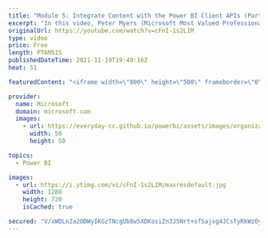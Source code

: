 ```yaml
---
title: "Module 5: Integrate Content with the Power BI Client APIs (Part 1/ 2)| Power BI Developer in a Day"
excerpt: "In this video, Peter Myers (Microsoft Most Valued Professional, and course developer) and Amit Shuster (Product manager) describe how to use the Power BI Client APIs to enhance the application experience. It is video 13 of 21.  The Power BI Developer in a Day online course empowers you as an app developer"
originalUrl: https://youtube.com/watch?v=cFnI-1s2LIM
type: video
price: Free
length: PT6M51S
publishedDateTime: 2021-11-19T19:49:16Z
heat: 51

featuredContent: "<iframe width=\"800\" height=\"500\" frameborder=\"0\" src=\"https://www.youtube.com/embed/cFnI-1s2LIM\" allow=\"accelerometer; autoplay; encrypted-media; gyroscope; picture-in-picture\" allowfullscreen></iframe>"

provider:
  name: Microsoft
  domain: microsoft.com
  images:
    - url: https://everyday-cc.github.io/powerbi/assets/images/organizations/microsoft.com-50x50.jpg
      width: 50
      height: 50

topics:
  - Power BI

images:
  - url: https://i.ytimg.com/vi/cFnI-1s2LIM/maxresdefault.jpg
    width: 1280
    height: 720
    isCached: true

secured: "V/xWDLn2a2ODWyIKGzTNcgUb8wSXDKosiZn3J5Nrt+sfSajsg4JCsfyRkWzOyRBiKUPv3jMFFvbB4NNZOTKDSHXKv8vk/TzY7l3ukXd6u+KCJIhta54uEZQH128kauT0R8GY0V5pEZuZ+k+Wri7gVCBSzvI3vqhh0q6wvBypKV46L5/8qVSDi79O/2Si7NvrP8R0mO/H7hkWh5IvDU/cy+HStrfalCS0Oujze3Ec23Qq7CbUuRG0tmzTau2FdvUGarLOT2U/WjWsMSrDZP/yhhIk44EvzXuJ4Iswv3Y759CpiCOQgrxuFtf6Fzp9L10p/v7rb3v0sWPb+VX8ZL9FKYtZVSMz8wxOApyHT4OeZriF4aNdFJvfXJTer21+t6wVUPHk7w4YQ1DfqaPu62/AagC0/2IO2wEpQf5ViXantpQ=;Wta3O/Omw4Esu/3ZUA3xXQ=="
---
```



